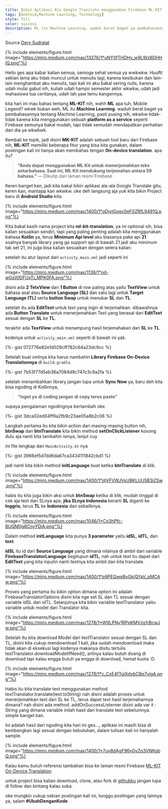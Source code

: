 ```yaml
---
title: Bikin Aplikasi Ala Google Translate menggunakan Firebase ML-KIT On-device translation
tags: [Android,Machine Learning, Technology]
style: fill
color: success
description: ML itu Machine Learning. waduh berat baget ya pembahasannya tentang Machine Learning, pasti pusing nih, wkwkw tidak-tidak karena kita menggunakan sebuah platform as a service seperti Firebase semunya bakal mudah
---
```


Source [Dery Sudrajat](https://medium.com/@dery.io/bikin-aplikasi-ala-google-translate-menggunakan-firebase-ml-kit-on-device-translation-4eaacc991f3c)

{% include elements/figure.html image="https://miro.medium.com/max/13276/1*uNY0fTHDHy_w9LWz8DHHIQ.png"%} 

Hello ges apa kabar kalian semua, semoga sehat semua ya wwkwkw. Huuftt sekian lama aku tidak muncul untuk menulis lagi, karena kesibukan dan lain-lain menghambat aku menulis, tapi kali ini aku bakal sering nulis, karena udah mulai gabut nih, kuliah udah hampir semester akhir wkwkw, udah jadi mahasiswa tua ceritanya, udah lah yaw temu kangennya.

kita hari ini mau bahas tentang **ML-KIT** nih, wahh **ML** apa tuh, Mobile Legend? wkwk bukan weh, ML itu **Machine Learning**. waduh berat baget ya pembahasannya tentang Machine Learning, pasti pusing nih, wkwkw tidak-tidak karena kita menggunakan sebuah **platform as a service** seperti Firebase semunya bakal mudah, tapi tidak semudah mendapatkan perhatian dari dia ya wkwkwk.

Kembali ke topik, jadi disini **MK-KIT** adalah sebuah tool baru dari Firebase nih, **ML-KIT** memiliki beberapa fitur yang bisa kita gunakan, dalam postingan kali ini hanya akan membahas tengan **On-device translation**. apa itu?

> **“Anda dapat menggunakan ML Kit untuk menerjemahkan teks antarbahasa. Saat ini, ML Kit mendukung terjemahan antara 59 bahasa.”** — Dikutip dari laman resmi Firebase

Keren banget kan, jadi kita bakal bikin aplikasi ala-ala Google Translate gitu, keren kan, mantapp kan wkwkw. oke deh langsung aja yuk kita bikin Project baru di **Android Studio** kita.

{% include elements/figure.html image="https://miro.medium.com/max/1400/1*qDjvtGoec0eF0ZRfL9491Q.png"%}

Kita bakal kasih nama project kita **ml-kit-translation**, ya ini optional sih, bisa kalian sesuaikan sendiri, tapi yang paling penting adalah kita menggunakan bahasa **Kotlin** ya, terus **Minimum Api level** aku biasanya pake api **21** soalnya banyak library yang ga support api di bawah 21 jadi aku minimum tak set 21, ini juga bisa kalian sesuaikan dengan selera kalian.

setelah itu atur layout dari `activity_main.xml` jadi seperti ini

{% include elements/figure.html image="https://miro.medium.com/max/1138/1*od-wGzjI0DFUxTi_MPK0FA.png"%}

disini ada **2 TetxView** dan **1 Button** di row paling atas yaitu **TextView** untuk bahasa asal atau **Source Language (SL)** dan satu lagi untuk **Target Language (TL)** serta **button Swap** untuk menukar **SL** dan **TL**.

setelah itu ada **EditText** untuk text yang ingin di terjemahkan. dibawahnya ada **Button Translate** untuk menerjemahkan Text yang berasal dari **EditText** sesuai dengan **SL** ke **TL**.

terakhir ada **TextView** untuk menampung hasil terjemahakan dari **SL** ke **TL**.

kodenya untuk `activity_main.xml` seperti di bawah ini yak.

{%- gist 072776e82e1d029cff782c64a23dc9cc %}

Setelah buat xmlnya kita harus nambahin **Library Firebase On-Device Translationnya** di `build.gradle`.

{%- gist 7b53f77d5eb36a7084d9c747c3c9a2fa %}

setelah menambahkan library jangan lupa untuk **Sync Now** ya, baru deh kita bisa ngoding di Kotlinnya,

> **“inget ya di coding jangan di copy terus paste“**

supaya pengalaman ngodingnya bertambah oke.

{%- gist 3dca02ed04ff9a2fb9c23ae05a8b2c06 %}

Langkah pertama itu kita bikin action dari masing-masing button nih, **btnSwap** dan **btnTranslate** kita bikin method **setOnClickListener** kosong dulu aja nanti kita tambahin isinya, lanjut cuy.

ini file lengkap dari `MainActivity.kt` nya

{%- gist 3966ef5d7dd6da67ca3434111842cbd1 %}

jadi nanti kita bikin method **initLanguage** buat ketika **btnTranslate** di klik.

{% include elements/figure.html image="https://miro.medium.com/max/1400/1*djVFVWJVsUBKLUU5B3iZSw.png"%}

habis itu kita juga bikin aksi untuk **btnSwap** ketika di klik, mudah tinggal di cek aja text dari SLnya apa, **jika SLnya Indonesia** berarti **SL** diganti ke **Inggris**, terus **TL** ke **Indonesia** dan sebaliknya.

{% include elements/figure.html image="https://miro.medium.com/max/1046/1*Co3hPfc-BUQM0g8CnyYDiA.png"%}

Dalam method **initLanguage** kita punya **3 parameter** yaitu **idSL**, **idTL**, dan **text**.

**idSL** itu id dari **Source Language** yang dimana nilainya di ambil dari variable **FirebaseTranslatorLanguage** begitupun **idTL**, nah untuk text itu dapet dari **EditText** yang kita inputin nanti textnya kita ambil dan kita translate.

{% include elements/figure.html image="https://miro.medium.com/max/1400/1*p9PEQwqBvGkiQYaV_qMCAw.png"%}

Proses yang pertama itu bikin option dimana option ini adalah FirebaseTranslatorOptions disini kita nge set SL dan TL sesuai dengan variable idSL dan idTL. Selanjutnya kita bikin variable textTranslator yaitu variable untuk model dari Translator kita.

{% include elements/figure.html image="https://miro.medium.com/max/1278/1*W9LPNy1RPpKMVzg1rBcwJw.png"%}

Setelah itu kita download Model dari textTranslator sesuai dengan SL dan TL, disini kita cukup mendownload 1 kali, jika sudah mendownload maka tidak akan di eksekusi lagi kodenya makanya disitu tertulis
textTranslator.downloadModelIfNeed(), artinya kalau butuh doang di download tapi kalau engga butuh ya engga di download, hemat kuota :D.

{% include elements/figure.html image="https://miro.medium.com/max/1278/1*c_CxE4fTgjXdvbCBe7vigA.png"%}

Habis itu kita translate text menggunakan method textTranslator.translate(text.toString) nah disini adalah proses untuk menerjemahkan text dari SL ke TL, terus dapet text hasil terjemahannya dimana? nah disini ada method .addOnSuccessListerner disini ada var it : String yang dimana variable inilah hasil dari translate text sebelumnya. simple banget kan.

Ini adalah hasil dari ngoding kita hari ini ges…, aplikasi ini masih bisa di kembangkan lagi sesuai dengan kebutuhan, dalam tulisan kali ini hanyalah sample.

{% include elements/figure.html image="https://miro.medium.com/max/1400/1*7uy8dAgF96vGyZp3VNKgbQ.png"%}

Kalau kamu butuh referensi tambahan bisa ke laman resmi Firebase [ML-KIT On-Device Translation](https://firebase.google.com/docs/ml-kit/android/translate-text)

untuk project bisa kalian download, clone, atau fork di [githubku](https://github.com/derysudrajat/firebase-ml-kit-translate) jangan lupa di follow dan bintang kalau suka.

oke mungkin cukup sekian postingan kali ini, tunggu postingan yang lainnya ya, salam **#UbahDenganKode**
